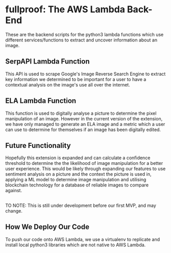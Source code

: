# fullproof: The AWS Lambda Back-End
These are the backend scripts for the python3 lambda functions which use different services/functions</b >
to extract and uncover information about an image.

## SerpAPI Lambda Function
This API is used to scrape Google's Image Reverse Search Engine to extract key information</b >
we determined to be important for a user to have a contextual analysis on the image's use</b >
all over the internet.

## ELA Lambda Function
This function is used to digitally analyse a picture to determine the pixel manipulation of</b >
an image. However in the current version of the extension, we have only managed to generate</b >
an ELA image and a metric which a user can use to determine for themselves if an image has</b >
been digitally edited.

## Future Functionality
Hopefully this extension is expanded and can calculate a confidence threshold to determine the</b >
the likelihood of image manipulation for a better user experience. This would be likely through </b >
expanding our features to use sentiment analysis on a picture and the context the picture is used</b >
in, applying a ML model to determine image manipulation and utilising blockchain technology for a</b >
database of reliable images to compare against.

## 
TO NOTE: This is still under development before our first MVP, and may change.

## How We Deploy Our Code
To push our code onto AWS Lambda, we use a virtualenv to replicate and install local python3 libraries which</b >
are not native to AWS Lambda. 
